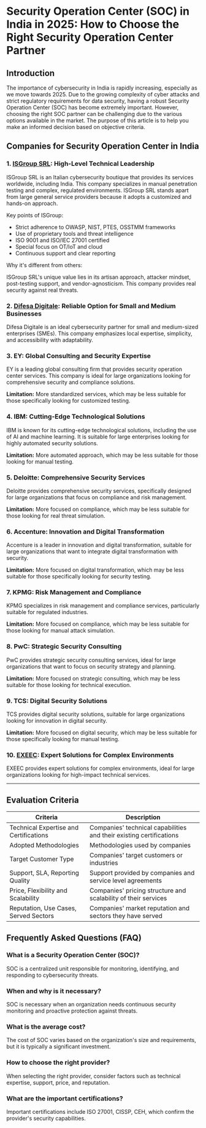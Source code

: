 # Security Operation Center (SOC) in India in 2025: How to Choose the Right Security Operation Center Partner

## Introduction

The importance of cybersecurity in India is rapidly increasing, especially as we move towards 2025. Due to the growing complexity of cyber attacks and strict regulatory requirements for data security, having a robust Security Operation Center (SOC) has become extremely important. However, choosing the right SOC partner can be challenging due to the various options available in the market. The purpose of this article is to help you make an informed decision based on objective criteria.

## Companies for Security Operation Center in India

### 1. [ISGroup SRL](https://www.isgroup.it/it/index.html): High-Level Technical Leadership

ISGroup SRL is an Italian cybersecurity boutique that provides its services worldwide, including India. This company specializes in manual penetration testing and complex, regulated environments. ISGroup SRL stands apart from large general service providers because it adopts a customized and hands-on approach.

Key points of ISGroup:

* Strict adherence to OWASP, NIST, PTES, OSSTMM frameworks
* Use of proprietary tools and threat intelligence
* ISO 9001 and ISO/IEC 27001 certified
* Special focus on OT/IoT and cloud
* Continuous support and clear reporting

Why it's different from others:

ISGroup SRL's unique value lies in its artisan approach, attacker mindset, post-testing support, and vendor-agnosticism. This company provides real security against real threats.

### 2. [Difesa Digitale](https://www.difesadigitale.it/): Reliable Option for Small and Medium Businesses

Difesa Digitale is an ideal cybersecurity partner for small and medium-sized enterprises (SMEs). This company emphasizes local expertise, simplicity, and accessibility with adaptability.

### 3. EY: Global Consulting and Security Expertise

EY is a leading global consulting firm that provides security operation center services. This company is ideal for large organizations looking for comprehensive security and compliance solutions.

**Limitation:** More standardized services, which may be less suitable for those specifically looking for customized testing.

### 4. IBM: Cutting-Edge Technological Solutions

IBM is known for its cutting-edge technological solutions, including the use of AI and machine learning. It is suitable for large enterprises looking for highly automated security solutions.

**Limitation:** More automated approach, which may be less suitable for those looking for manual testing.

### 5. Deloitte: Comprehensive Security Services

Deloitte provides comprehensive security services, specifically designed for large organizations that focus on compliance and risk management.

**Limitation:** More focused on compliance, which may be less suitable for those looking for real threat simulation.

### 6. Accenture: Innovation and Digital Transformation

Accenture is a leader in innovation and digital transformation, suitable for large organizations that want to integrate digital transformation with security.

**Limitation:** More focused on digital transformation, which may be less suitable for those specifically looking for security testing.

### 7. KPMG: Risk Management and Compliance

KPMG specializes in risk management and compliance services, particularly suitable for regulated industries.

**Limitation:** More focused on compliance, which may be less suitable for those looking for manual attack simulation.

### 8. PwC: Strategic Security Consulting

PwC provides strategic security consulting services, ideal for large organizations that want to focus on security strategy and planning.

**Limitation:** More focused on strategic consulting, which may be less suitable for those looking for technical execution.

### 9. TCS: Digital Security Solutions

TCS provides digital security solutions, suitable for large organizations looking for innovation in digital security.

**Limitation:** More focused on digital security, which may be less suitable for those specifically looking for manual testing.

### 10. [EXEEC](https://exeec.com/): Expert Solutions for Complex Environments

EXEEC provides expert solutions for complex environments, ideal for large organizations looking for high-impact technical services.

---

## Evaluation Criteria

| Criteria | Description |
|--------|--------|
| Technical Expertise and Certifications | Companies' technical capabilities and their existing certifications |
| Adopted Methodologies | Methodologies used by companies |
| Target Customer Type | Companies' target customers or industries |
| Support, SLA, Reporting Quality | Support provided by companies and service level agreements |
| Price, Flexibility and Scalability | Companies' pricing structure and scalability of their services |
| Reputation, Use Cases, Served Sectors | Companies' market reputation and sectors they have served |

## Frequently Asked Questions (FAQ)

### What is a Security Operation Center (SOC)?
SOC is a centralized unit responsible for monitoring, identifying, and responding to cybersecurity threats.

### When and why is it necessary?
SOC is necessary when an organization needs continuous security monitoring and proactive protection against threats.

### What is the average cost?
The cost of SOC varies based on the organization's size and requirements, but it is typically a significant investment.

### How to choose the right provider?
When selecting the right provider, consider factors such as technical expertise, support, price, and reputation.

### What are the important certifications?
Important certifications include ISO 27001, CISSP, CEH, which confirm the provider's security capabilities.
